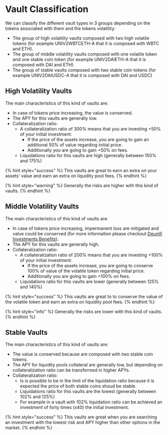 # Vault Classification

We can classify the different vault types in 3 groups depending on the tokens associated with them and the tokens volatility:

* The group of high volatility vaults composed with two high volatile tokens \(for example UNIV2WBTCETH-A that it is composed with WBTC and ETH\).
* The group of middle volatility vaults composed with one volatile token and one stable coin token \(for example UNIV2DAIETH-A that it is composed with DAI and ETH\).
* The group of stable vaults composed with two stable coin tokens \(for example UNIV2DAIUSDC-A that it is composed with DAI and USDC\)

## High Volatility Vaults

The main characteristics of this kind of vaults are:

* In case of tokens price increasing, the value is conserved. 
* The APY for this vaults are generally low.
* Collateralization ratio:
  * A collateralization ratio of 300% means that you are investing +50% of your initial investment:
    * If the price of the assets increase, you are going to gain an additional 50% of value regarding initial price.
    * Additionally you are going to gain +50% on fees.
  * Liquidations ratio for this vaults are high \(generally between 150% and 175%\) 

{% hint style="success" %}
This vaults are great to earn an extra on your assets' value and earn an extra on liquidity pool fees.
{% endhint %}

{% hint style="warning" %}
Generally the risks are higher with this kind of vaults.
{% endhint %}

## Middle Volatility Vaults

The main characteristics of this kind of vaults are:

* In case of tokens price increasing, impermanent loss are mitigated and value could be conserved \(for more information please checkout [Deunifi Investments Benefits](deunifi-investments-benefits.md)\).
* The APY for this vaults are generally high.
* Collateralization ratio:
  * A collateralization ratio of 200% means that you are investing +100% of your initial investment:
    * If the price of the assets increase, you are going to conserve 100% of value of the volatile token regarding initial price.
    * Additionally you are going to gain +100% on fees.
  * Liquidations ratio for this vaults are lower \(generally between 125% and 140%\)

{% hint style="success" %}
This vaults are great to to conserve the value of the volatile token and earn an extra on liquidity pool fees.
{% endhint %}

{% hint style="info" %}
Generally the risks are lower with this kind of vaults.
{% endhint %}

## Stable Vaults

The main characteristics of this kind of vaults are:

* The value is conserved because are composed with two stable coin tokens.
* The APY for liquidity pools collateral are generally low, but depending on collateralization ratio can be transformed in higher APYs.
* Collateralization ratio:
  * Is is possible to be in the limit of the liquidation ratio because it is expected the price of both stable coins shoud be stable.
  * Liquidations ratio for this vaults are the lowest \(generally between 102% and 125%\)
  * For example in a vault with 102% liquidation ratio can be achieved an investment of forty times \(x40\) the initial investment.

{% hint style="success" %}
This vaults are great when you are searching an investment with the lowest risk and APY higher than other options in the market.
{% endhint %}

